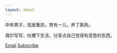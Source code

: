 ```yaml
---
layout: about
---
```


中年男子，现居重庆，育有一儿，养了条狗。

偶尔写写，吐槽下生活，分享点自己觉得有意思的东西。


[Email](mailto:zeroneven@gmail.com)  [Subscribe](https://feedburner.google.com/fb/a/mailverify?uri=zeove/feed&amp;loc=zh_CN)
